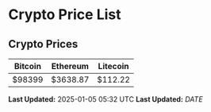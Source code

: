 # Crypto Price List

## Crypto Prices
| Bitcoin | Ethereum | Litecoin |
| ------- | -------- | -------- |
| $98399 | $3638.87 | $112.22 |
**Last Updated:** 2025-01-05 05:32 UTC
**Last Updated:** $DATE$
